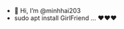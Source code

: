 - 👋 Hi, I’m @minhhai203
- sudo apt install GirlFriend ... ❤❤❤

<!---
minhhai203/minhhai203 is a ✨ special ✨ repository because its `README.md` (this file) appears on your GitHub profile.
You can click the Preview link to take a look at your changes.
--->
